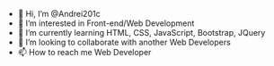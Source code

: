 - 👋 Hi, I’m @Andrei201c
- 👀 I’m interested in Front-end/Web Development
- 🌱 I’m currently learning HTML, CSS, JavaScript, Bootstrap, JQuery
- 💞️ I’m looking to collaborate with another Web Developers
- 📫 How to reach me Web Developer

<!---
Andrei201c/Andrei201c is a ✨ special ✨ repository because its `README.md` (this file) appears on your GitHub profile.
You can click the Preview link to take a look at your changes.
--->
